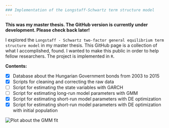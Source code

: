 ```yaml
---
### Implementation of the Longstaff-Schwartz term structure model
---
```


**This was my master thesis. The GitHub version is currently under development. Please check back later!**

I explored the `Longstaff - Schwartz two-factor general equilibrium term structure model` in my master thesis. 
This GitHub page is a collection of what I accomplished, found. I wanted to make this public in order to help fellow researchers.
The project is implemented in `R`.

**Contents:**
- [x] Database about the Hungarian Government bonds from 2003 to 2015 
- [x] Scripts for cleaning and correcting the raw data
- [ ] Script for estimating the state variables with GARCH
- [ ] Script for estimating long-run model parameters with GMM
- [x] Script for estimating short-run model parameters with DE optimization
- [x] Script for estimating short-run model parameters with DE optimization with initial population

![Plot about the GMM fit](https://github.com/alfoldib/longstaff-schwartz_model/plots/plotGMMfit.png)
